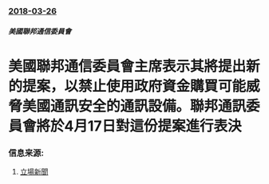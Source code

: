 ### [2018-03-26](/news/2018/03/26/index.md)

##### 美國聯邦通信委員會
# 美國聯邦通信委員會主席表示其將提出新的提案，以禁止使用政府資金購買可能威脅美國通訊安全的通訊設備。聯邦通訊委員會將於4月17日對這份提案進行表決 




### 信息来源:

1. [立場新聞 ](https://www.thestandnews.com/international/%E7%BE%8E%E9%80%9A%E8%A8%8A%E5%A7%94%E5%93%A1%E6%9C%83%E4%B8%BB%E5%B8%AD%E8%A6%81%E6%B1%82%E6%94%BF%E5%BA%9C-%E5%81%9C%E8%B3%BC%E4%B8%AD%E5%9C%8B%E8%A3%BD%E9%9B%BB%E8%A8%8A%E8%A8%AD%E5%82%99/)
